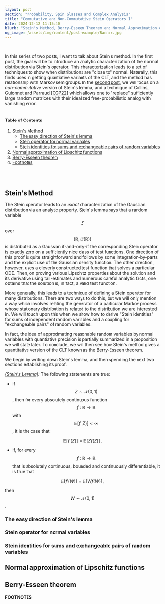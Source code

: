 ```yaml
---
layout: post
section: "Probability, Spin Glasses and Complex Analysis"
title: "Commutative and Non-Commutative Stein Operators I"
date: 2024-12-12 11:15:40
blurb: "Stein's Method, Berry-Esseen Theorem and Normal Approximation of Lipschitz Functions"
og_image: /assets/img/content/post-example/Banner.jpg
---
```


[//]: # (<img src="{{ "/assets/img/content/post-example/Banner.jpg" | absolute_url }}" alt="bay" class="post-pic"/>)
<br />

In this series of two posts, I want to talk about Stein's method. In the first post, the goal will be to introduce an analytic characterization of the normal distribution via Stein's operator. This characterization leads to a set of techniques to show when distributions are "close to" normal. Naturally, this finds uses in getting quantiative variants of the CLT, and the method has relationship with Markov semigroups. In the [second post](), we will focus on a _non-commutative_ version of Stein's lemma, and a technique of Collins, Guionnet and Parraud [[CGP22]]() which allows one to "replace" sufficiently large random matrices with their idealized free-probabilistic analog with vanishing error.
<br>
<br>


#### Table of Contents
1. [Stein's Method](#stein's-method)
   * [The easy direction of Stein's lemma](#the-easy-direction-of-stein's-lemma)
   * [Stein operator for normal variables](#stein-operator-for-normal-variables)
   * [Stein identities for sums and exchangeable pairs of random variables](#stein-identities-for-sums-and-exchangeable-paris-of-random-variables)
2. [Normal approximation of Lipschitz functions](#normal-approximation-for-lipschitz-functions)
3. [Berry-Esseen theorem](#berry-esseen-theorem)
4. [Footnotes](#footnotes)
<br>
<br>


## Stein's Method

The Stein operator leads to an _exact_ characterization of the Gaussian distribution via an analytic property. Stein's lemma says that a random variable $$Z $$ over $$(\mathbb{R}, \mathcal{B}(\mathbb{R})) $$ is distributed as a Gaussian if-and-only-if the corresponding Stein operator is exactly zero on a sufficiently nice class of test functions. One direction of this proof is quite straightforward and follows by some integration-by-parts and the explicit use of the Gaussian density function. The other direction, however, uses a cleverly constructed test function that solves a particular ODE. Then, on proving various Lipschitz properties about the solution and its derivative using tail-estimates and numerous careful analytic facts, one obtains that the solution is, in fact, a valid test function. 

More generally, this leads to a technique of defining a Stein operator for many distributions. There are two ways to do this, but we will only mention a way which involves relating the generator of a particular Markov process whose stationary distribution is related to the distribution we are interested in. We will touch upon this when we show how to derive "Stein identities" for sums of independent random variables and a coupling for "exchangeable pairs" of random variables. 

In fact, the idea of approximating reasonable random variables by normal variables with quantiative precision is partially summarized in a proposition we will state later. To conclude, we will then see how Stein's method gives a quantitative version of the CLT known as the Berry-Esseen theorem.

We begin by writing down Stein's lemma, and then spending the next two sections establishing its proof.

_<u>(Stein's Lemma)</u>:_ The following statements are true:
* If $$Z \sim \mathcal{N}(0,1) $$, then for every absolutely continuous function $$f : \mathbb{R} \to \mathbb{R} $$ with $$\mathbb{E}[f'(Z)] < \infty $$, it is the case that

$$ \begin{equation} \mathbb{E}[f'(Z)] = \mathbb{E}[Zf(Z)]\, . \end{equation} $$

* If, for every $$f: \mathbb{R} \to \mathbb{R} $$ that is absolutely continuous, bounded and continuously differentiable, it is true that

$$ \begin{equation} \mathbb{E}[f'(W)] = \mathbb{E}[Wf(W)]\, , \end{equation} $$

then $$W \sim \mathcal{N}(0,1) $$.

### The easy direction of Stein's lemma


### Stein operator for normal variables


### Stein identities for sums and exchangeable pairs of random variables


## Normal approximation of Lipschitz functions


## Berry-Esseen theorem


#### FOOTNOTES

[^1]: 

[^2]: 

[^3]: 
